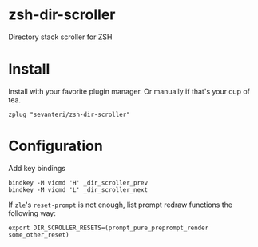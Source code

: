 # zsh-dir-scroller
Directory stack scroller for ZSH

# Install

Install with your favorite plugin manager. Or manually if that's your cup of
tea.

    zplug "sevanteri/zsh-dir-scroller"


# Configuration

Add key bindings

    bindkey -M vicmd 'H' _dir_scroller_prev
    bindkey -M vicmd 'L' _dir_scroller_next

If `zle`'s `reset-prompt` is not enough, list prompt redraw functions the
following way:

    export DIR_SCROLLER_RESETS=(prompt_pure_preprompt_render some_other_reset)
